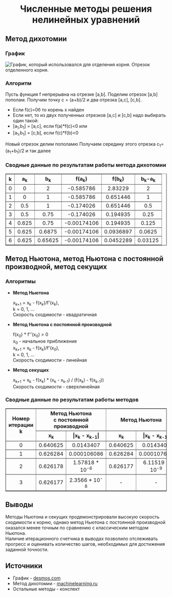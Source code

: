 <head>
    <h1 align="center">Численные методы решения нелинейных уравнений</h1>
</head>
<body>
    <h2>Метод дихотомии</h2>
    <h3>График</h3>
    <image src="/images/func.png" alt="График, который использовался для отделения корня. Отрезок отделенного корня."></image>
    <h3>Алгоритм</h3>
    <p>Пусть функция f непрерывна на отрезке [a,b]. Поделим отрезок [a,b] пополам. Получим точку с = (a+b)/2 и два отрезка [a,c], [c,b].</p>
    <ul>
        <li>Если f(c)=0б то корень x найден</li>
        <li>Если нет, то из двух полученных отрезков [a,c] и [c,b] надо выбирать один такой:</li>
        <li>[a<sub>1</sub>,b<sub>1</sub>] = [a,c], если f(a)*f(c)<0 или</li>
        <li>[a<sub>1</sub>,b<sub>1</sub>] = [c,b], если f(c)*f(b)<0</li>
    </ul>
    <p>Новый отрезок делим пополамю Получаем середину этого отрезка c<sub>1</sub>=(a<sub>1</sub>+b<sub>1</sub>)/2 и так далее</p>
    <h3>Сводные данные по результатам работы метода дихотомии</h3>
    <table align="center"; border=1 style='border-collapse: collapse'>
        <tr>
            <th>k</th>
            <th>a<sub>k</sub></th>
            <th>b<sub>k</sub></th>
            <th>f(a<sub>k</sub>)</th>
            <th>f(b<sub>k</sub>)</th>
            <th>b<sub>k</sub>-a<sub>k</sub></th>
        </tr>
        <tr>
            <td align="center">0</td>
            <td align="center">0</td>
            <td align="center">2</td>
            <td align="center">-0.585786</td>
            <td align="center">2.83229</td>
            <td align="center">2</td>
        </tr>
        <tr>
            <td align="center">1</td>
            <td align="center">0</td>
            <td align="center">1</td>
            <td align="center">-0.585786</td>
            <td align="center">0.651446</td>
            <td align="center">1</td>
        </tr>
        <tr>
            <td align="center">2</td>
            <td align="center">0.5</td>
            <td align="center">1</td>
            <td align="center">-0.174026</td>
            <td align="center">0.651446</td>
            <td align="center">0.5</td>
        </tr>
        <tr>
            <td align="center">3</td>
            <td align="center">0.5</td>
            <td align="center">0.75</td>
            <td align="center">-0.174026</td>
            <td align="center">0.194935</td>
            <td align="center">0.25</td>
        </tr>
        <tr>
            <td align="center">4</td>
            <td align="center">0.625</td>
            <td align="center">0.75</td>
            <td align="center">-0.00174106</td>
            <td align="center">0.194935</td>
            <td align="center">0.125</td>
        </tr>
        <tr>
            <td align="center">5</td>
            <td align="center">0.625</td>
            <td align="center">0.6875</td>
            <td align="center">-0.00174106</td>
            <td align="center">0.0936897</td>
            <td align="center">0.0625</td>
        </tr>
        <tr>
            <td align="center">6</td>
            <td align="center">0.625</td>
            <td align="center">0.65625</td>
            <td align="center">-0.00174106</td>
            <td align="center">0.0452289</td>
            <td align="center">0.03125</td>
        </tr>
    </table>
    <h2>Метод Ньютона, метод Ньютона с постоянной производной, метод секущих</h2>
    <h3>Алгоритмы</h3>
    <ul>
        <li><strong>Метод Ньютона</strong></li>
        <p>x<sub>k+1</sub> = x<sub>k</sub> - f(x<sub>k</sub>)/f'(x<sub>k</sub>),
        <br>k = 0, 1, ...
        <br>Скорость сходимости - квадратичная</p>
        <li><strong>Метод Ньютона с постоянной производной</strong></li>
        <p>f(x<sub>0</sub>) * f''(x<sub>0</sub>) > 0
        <br>x<sub>0</sub> - начальное приближение
        <br>x<sub>k+1</sub> = x<sub>k</sub> - f(x<sub>k</sub>)/f'(x<sub>0</sub>),
        <br>k = 0, 1, ...
        <br>Скорость сходимости - линейная</p>
        <li><strong>Метод секущих</strong></li>
        <p>x<sub>k+1</sub> = x<sub>k</sub> - f(x<sub>k</sub>) * (x<sub>k</sub> - x<sub>k-1</sub>) / (f(x<sub>k</sub>) - f(x<sub>k-1</sub>))
        <br>Скорость сходимости - сверхлинейная</p>
    </ul>
    <h3>Сводные данные по результатам работы методов</h3>
    <table align="center"; border=1 style='border-collapse: collapse'>
        <tr>
            <th rowspan=2> Номер <br>итерации k</th>
            <th colspan=2>Метод Ньютона <br>с постоянной производной</th>
            <th colspan=2>Метод Ньютона</th>
            <th colspan=2>Метод секущих</th
        </tr>
        <tr>
            <th align="center">x<sub>k</sub></th>
            <th align="center">|x<sub>k</sub> - x<sub>k-1</sub>|</th>
            <th align="center">x<sub>k</sub></th>
            <th align="center">|x<sub>k</sub> - x<sub>k-1</sub>|</th>
            <th align="center">x<sub>k</sub></th>
            <th align="center">|x<sub>k</sub> - x<sub>k-1</sub>|</th>
        </tr>
        <tr>
            <td align="center">0</td>
            <td align="center">0.640625</td>
            <td align="center">0.0143407</td>
            <td align="center">0.640625</td>
            <td align="center">0.0143407</td>
            <td align="center">0.740625</td>
            <td align="center">0.113657</td>
        </tr>
        <tr>
            <td align="center">1</td>
            <td align="center">0.626284</td>
            <td align="center">0.000106086</td>
            <td align="center">0.626284</td>
            <td align="center">0.000107682</td>
            <td align="center">0.626968</td>
            <td align="center">0.000747654</td>
        </tr>
        <tr>
            <td align="center">2</td>
            <td align="center">0.626178</td>
            <td align="center">1.57818 * 10<sup>-6</sup></td>
            <td align="center">0.626177</td>
            <td align="center">6.11519 * 10<sup>-9</sup></td>
            <td align="center">0.62622</td>
            <td align="center">4.37773 * 10<sup>-5</sup></td>
        </tr>
        <tr>
            <td align="center">3</td>
            <td align="center">0.626177</td>
            <td align="center">2.3566 * 10<sup>-8</sup></td>
            <td align="center"> - </td>
            <td align="center"> - </td>
            <td align="center">0.626177</td>
            <td align="center">1.82689 * 10<sup>-8</sup></td>
        </tr>
    </table>
    <h2>Выводы</h2>
    <p>Методы Ньютона и секущих продемонстрировали высокую скорость сходимости к корню, однако метод Ньютона с постоянной производной оказался менее точным по сравнению с классическим методом Ньютона.
    <br>Наличие итерационного счетчика в выводах позволило отслеживать прогресс и оценивать количество шагов, необходимых для достижения заданной точности.
    </p>
    <h2>Источники</h2>
    <ul>
        <li>График - <a href=https://www.desmos.com/calculator?lang=ru>desmos.com</a></li>
        <li>Метод дихотомии - <a href=http://www.machinelearning.ru/wiki/index.php?title=%D0%9C%D0%B5%D1%82%D0%BE%D0%B4%D1%8B_%D0%B4%D0%B8%D1%85%D0%BE%D1%82%D0%BE%D0%BC%D0%B8%D0%B8>machinelearning.ru</a></li>
        <li>Остальные методы - конспект</li>
    </ul>
</body>
